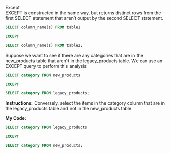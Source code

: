 Except<br>
EXCEPT is constructed in the same way, but returns distinct rows from the first SELECT statement that aren’t output by the second SELECT statement.
```sql
SELECT column_name(s) FROM table1

EXCEPT

SELECT column_name(s) FROM table2;
```
Suppose we want to see if there are any categories that are in the new_products table that aren't in the legacy_products table. We can use an EXCEPT query to perform this analysis:
```sql
SELECT category FROM new_products

EXCEPT

SELECT category FROM legacy_products;
```
**Instructions:**
Conversely, select the items in the category column that are in the legacy_products table and not in the new_products table.

**My Code:**
```sql
SELECT category FROM legacy_products

EXCEPT

SELECT category FROM new_products;
```
